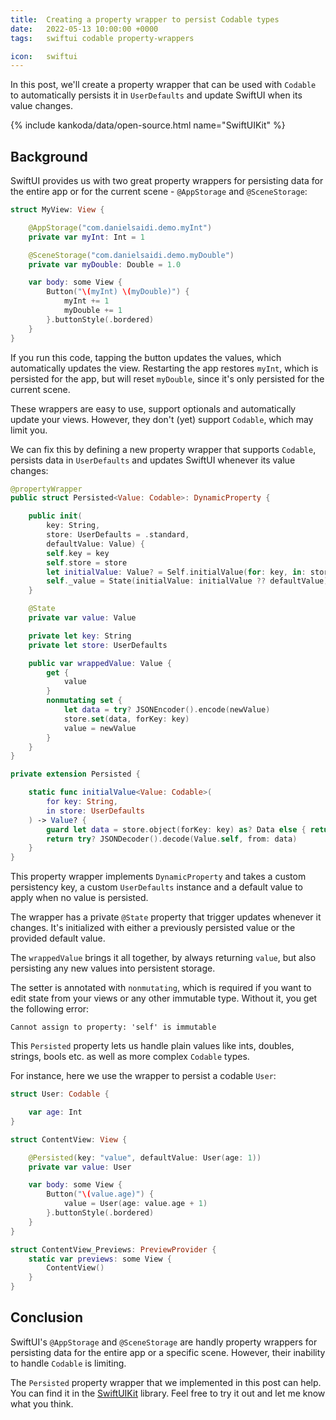 ```yaml
---
title:  Creating a property wrapper to persist Codable types
date:   2022-05-13 10:00:00 +0000
tags:   swiftui codable property-wrappers

icon:   swiftui
---
```


In this post, we'll create a property wrapper that can be used with `Codable` to automatically persists it in `UserDefaults` and update SwiftUI when its value changes.

{% include kankoda/data/open-source.html name="SwiftUIKit" %}


## Background

SwiftUI provides us with two great property wrappers for persisting data for the entire app or for the current scene - `@AppStorage` and `@SceneStorage`:

```swift
struct MyView: View {

    @AppStorage("com.danielsaidi.demo.myInt")
    private var myInt: Int = 1

    @SceneStorage("com.danielsaidi.demo.myDouble")
    private var myDouble: Double = 1.0

    var body: some View {
        Button("\(myInt) \(myDouble)") {
            myInt += 1
            myDouble += 1
        }.buttonStyle(.bordered)
    }
}
```

If you run this code, tapping the button updates the values, which automatically updates the view. Restarting the app restores `myInt`, which is persisted for the app, but will reset `myDouble`, since it's only persisted for the current scene.

These wrappers are easy to use, support optionals and automatically update your views. However, they don't (yet) support `Codable`, which may limit you.

We can fix this by defining a new property wrapper that supports `Codable`, persists data in `UserDefaults` and updates SwiftUI whenever its value changes:

```swift
@propertyWrapper
public struct Persisted<Value: Codable>: DynamicProperty {

    public init(
        key: String,
        store: UserDefaults = .standard,
        defaultValue: Value) {
        self.key = key
        self.store = store
        let initialValue: Value? = Self.initialValue(for: key, in: store)
        self._value = State(initialValue: initialValue ?? defaultValue)
    }

    @State
    private var value: Value

    private let key: String
    private let store: UserDefaults

    public var wrappedValue: Value {
        get {
            value
        }
        nonmutating set {
            let data = try? JSONEncoder().encode(newValue)
            store.set(data, forKey: key)
            value = newValue
        }
    }
}

private extension Persisted {

    static func initialValue<Value: Codable>(
        for key: String,
        in store: UserDefaults
    ) -> Value? {
        guard let data = store.object(forKey: key) as? Data else { return nil }
        return try? JSONDecoder().decode(Value.self, from: data)
    }
}
```

This property wrapper implements `DynamicProperty` and takes a custom persistency key, a custom `UserDefaults` instance and a default value to apply when no value is persisted.

The wrapper has a private `@State` property that trigger updates whenever it changes. It's initialized with either a previously persisted value or the provided default value.

The `wrappedValue` brings it all together, by always returning `value`, but also persisting any new values into persistent storage.

The setter is annotated with `nonmutating`, which is required if you want to edit state from your views or any other immutable type. Without it, you get the following error:

```
Cannot assign to property: 'self' is immutable
```

This `Persisted` property lets us handle plain values like ints, doubles, strings, bools etc. as well as more complex `Codable` types.

For instance, here we use the wrapper to persist a codable `User`:

```swift
struct User: Codable {

    var age: Int
}

struct ContentView: View {

    @Persisted(key: "value", defaultValue: User(age: 1))
    private var value: User

    var body: some View {
        Button("\(value.age)") {
            value = User(age: value.age + 1)
        }.buttonStyle(.bordered)
    }
}

struct ContentView_Previews: PreviewProvider {
    static var previews: some View {
        ContentView()
    }
}
```


## Conclusion

SwiftUI's `@AppStorage` and `@SceneStorage` are handly property wrappers for persisting data for the entire app or a specific scene. However, their inability to handle `Codable` is limiting. 

The `Persisted` property wrapper that we implemented in this post can help. You can find it in the [SwiftUIKit]({{project.url}}) library. Feel free to try it out and let me know what you think.